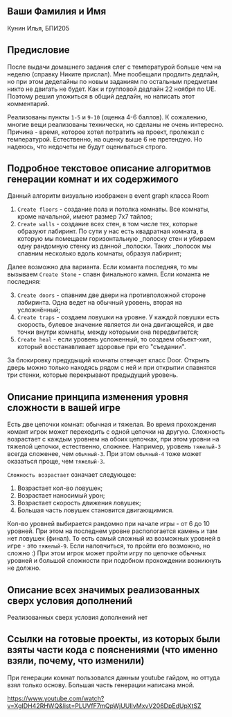 ## Ваши Фамилия и Имя

Кунин Илья, БПИ205

## Предисловие

После выдачи домашнего задания слег с температурой больше чем на неделю (справку Никите прислал). Мне пообещали продлить дедлайн, но при этом деделайны по новым заданиям по остальным предметам никто не двигать не будет. Как и групповой дедлайн 22 ноября по UE. Поэтому решил уложиться в общий дедлайн, но написать этот комментарий.

Реализованы пункты `1-5` и `9-10` (оценка 4-6 баллов). К сожалению, многие вещи реализованы технически, но сделаны не очень интересно. Причина -  время, которое хотел потратить на проект, пролежал с температурой. Естественно, на оценку выше 6 не претендую. Но надеюсь, что недочеты не будут оцениваться строго.

## Подробное текстовое описание алгоритмов генерации комнат и их содержимого

Данный алгоритм визуально изображен в event graph класса Room

1. `Create floors` - создание пола и потолка комнаты. Все комнаты, кроме начальной, имеют размер 7х7 тайлов;
2. `Create walls` - создание всех стен, в том числе тех, которые образуют лабиринт. По сути у нас есть квадратная комната, в которую мы помещаем горизонтальную _полоску стен и убираем одну рандомную стенку из данной _полоски. Таких _полосок мы спавним несколько вдоль комнаты, образуя лабиринт;

Далее возможно два варианта. Если команта последняя, то мы вызываем `Create Stone` - спавн финального камня.
Если команта не последняя:

3. `Create doors` - спавним две двери на противположной стороне лабиринта. Одна ведет на обычный уровень, вторая на усложнённый;
4. `Create traps` - создаем ловушки на уровне. У каждой ловушки есть скорость, булевое значение является ли она двигающейся, и две точки внутри комнаты, между которыми она передвигается;
5. `Create heal` - если уровень усложенный, то создаем объект-хил, который восстанавливает здоровье при его "съедании".

За блокировку предудыщий комнаты отвечает класс Door. Открыть дверь можно только находясь рядом с ней и при открытии спавнятся три стенки, которые перекрывают предыдущий уровень.

## Описание принципа изменения уровня сложности в вашей игре

Есть две цепочки комнат: обычная и тяжелая. Во время прохождения комант игрок может переходить с одной цепочки на другую. Сложность возрастает с каждым уровнем на обоих цепочках, при этом уровни на тяжелой цепочки, естественно, сложнее. Например, уровень `тяжелый-3` всегда сложенее, чем `обычный-3`. При этом `обычный-4` тоже может оказаться проще, чем `тяжелый-3`.

`Сложность возрастает` означает следующее:
1. Возрастает кол-во ловушек;
2. Возрастает наносимый урон;
3. Возрастает скорость движения ловушек;
4. Большая часть ловушек становится двигающимися.

Кол-во уровней выбирается рандомно при начале игры - от 6 до 10 уровней. При этом на последнем уровне распологается камень и там нет ловушек (финал). То есть самый сложный из возможных уровней в игре - это `тяжелый-9`. Если наловчиться, то пройти его возможно, но сложно :) При этом игрок может пройти игру по цепочке обычных уровней и большой сложности при подобном прохождении возникнуть не должно.

## Описание всех значимых реализованных сверх условия дополнений

Реализованных сверх условия дополнений нет

## Ссылки на готовые проекты, из которых были взяты части кода с пояснениями (что именно взяли, почему, что изменили)

При генерации комнат пользовался данным youtube гайдом, но оттуда взял только основу. Большая часть генерации написана мной.

https://www.youtube.com/watch?v=XgIDH42RHWQ&list=PLUVfF7mQpWjUUIlvMxvV206DpEdUpXtSZ
